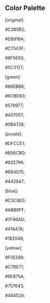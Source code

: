 ## Color Palette


[original]:


#C2B5B2;

#DB916A;

#C7543F;

#8F5650;

#5C3127;


[green]:


#86EBB6;

#6CBD93;

#579977;

#407057;

#0B4728;

[purple]:

#DFCCE1;

#B56CBD;

#925799;

#6B4070;

#442947;

[blue]:

#C3C8E0;

#ABB9FF;

#7F86AD;

#414A7A;

#182048;


[yellow]:

#F0E589;

#C7BE71;

#9E975A;

#757043;

#484529;
